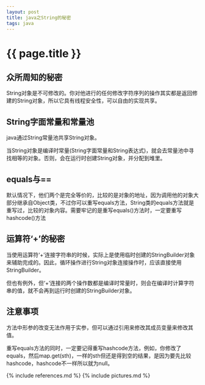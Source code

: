 ```yaml
---
layout: post
title: java之String的秘密
tags: java
---
```


{{ page.title }}
================

众所周知的秘密
--------------

String对象是不可修改的。你对他进行的任何修改字符序列的操作其实都是返回修建的String对象，所以它具有线程安全性，可以自由的实现共享。

String字面常量和常量池
----------------------

java通过String常量池共享String对象。

当String对象是编译时常量(String字面常量和String表达式)，就会去常量池中寻找相等的对象。否则，会在运行时创建String对象，并分配到堆里。

equals与==
----------

默认情况下，他们两个是完全等价的，比较的是对象的地址，因为调用他的对象大部分继承自Object类，不过你可以重写equals方法，String类的equals方法就是重写过，比较的对象内容。需要牢记的是重写equals()方法时，一定要重写hashcode()方法



运算符‘+’的秘密
---------------

当使用运算符‘+’连接字符串的时候，实际上是使用临时创建的StringBuilder对象来辅助完成的。因此，循环操作进行String对象连接操作时，应该直接使用StringBuilder。

但也有例外，但‘+’连接的两个操作数都是编译时常量时，则会在编译时计算字符串的值，就不会再到运行时创建的StringBuilder对象。

注意事项
--------

方法中形参的改变无法作用于实参，但可以通过引用来修改其成员变量来修改其值。

重写equals方法的同时，一定要记得重写hashcode方法，例如，你修改了equals，然后map.get(sth)，一样的sth但还是得到空的结果，是因为要先比较hashcode，hashcode不一样所以就为null。

{% include references.md %}
{% include pictures.md %}
